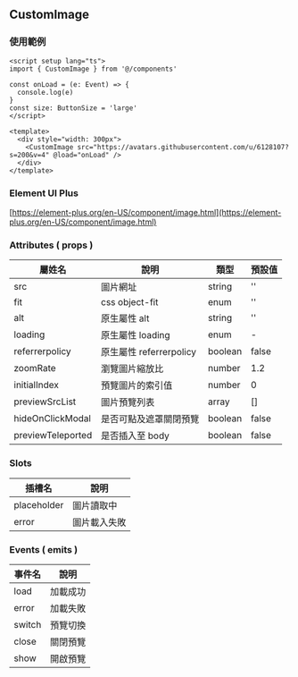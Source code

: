 ## CustomImage

### 使用範例

```vue
<script setup lang="ts">
import { CustomImage } from '@/components'

const onLoad = (e: Event) => {
  console.log(e)
}
const size: ButtonSize = 'large'
</script>

<template>
  <div style="width: 300px">
    <CustomImage src="https://avatars.githubusercontent.com/u/6128107?s=200&v=4" @load="onLoad" />
  </div>
</template>
```

### Element UI Plus

[https://element-plus.org/en-US/component/image.html](https://element-plus.org/en-US/component/image.html)

### Attributes ( props )

| 屬姓名            | 說明                    | 類型    | 預設值 |
| ----------------- | ----------------------- | ------- | ------ |
| src               | 圖片網址                | string  | ''     |
| fit               | css object-fit          | enum    | ''     |
| alt               | 原生屬性 alt            | string  | ''     |
| loading           | 原生屬性 loading        | enum    | -      |
| referrerpolicy    | 原生屬性 referrerpolicy | boolean | false  |
| zoomRate          | 瀏覽圖片縮放比          | number  | 1.2    |
| initialIndex      | 預覽圖片的索引值        | number  | 0      |
| previewSrcList    | 圖片預覽列表            | array   | []     |
| hideOnClickModal  | 是否可點及遮罩關閉預覽  | boolean | false  |
| previewTeleported | 是否插入至 body         | boolean | false  |

### Slots

| 插槽名      | 說明         |
| ----------- | ------------ |
| placeholder | 圖片讀取中   |
| error       | 圖片載入失敗 |

### Events ( emits )

| 事件名 | 說明     |
| ------ | -------- |
| load   | 加載成功 |
| error  | 加載失敗 |
| switch | 預覽切換 |
| close  | 關閉預覽 |
| show   | 開啟預覽 |
